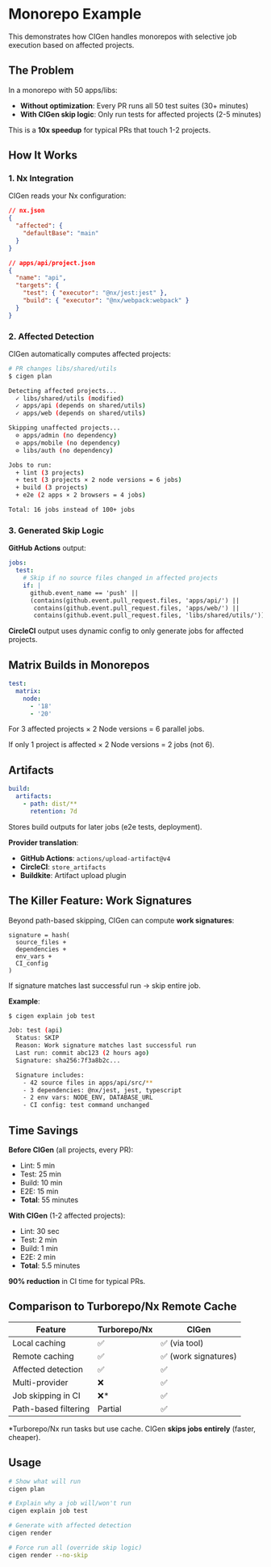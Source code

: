 # Monorepo Example

This demonstrates how CIGen handles monorepos with selective job execution based on affected projects.

## The Problem

In a monorepo with 50 apps/libs:

- **Without optimization**: Every PR runs all 50 test suites (30+ minutes)
- **With CIGen skip logic**: Only run tests for affected projects (2-5 minutes)

This is a **10x speedup** for typical PRs that touch 1-2 projects.

## How It Works

### 1. Nx Integration

CIGen reads your Nx configuration:

```json
// nx.json
{
  "affected": {
    "defaultBase": "main"
  }
}
```

```json
// apps/api/project.json
{
  "name": "api",
  "targets": {
    "test": { "executor": "@nx/jest:jest" },
    "build": { "executor": "@nx/webpack:webpack" }
  }
}
```

### 2. Affected Detection

CIGen automatically computes affected projects:

```bash
# PR changes libs/shared/utils
$ cigen plan

Detecting affected projects...
  ✓ libs/shared/utils (modified)
  ✓ apps/api (depends on shared/utils)
  ✓ apps/web (depends on shared/utils)

Skipping unaffected projects...
  ⊘ apps/admin (no dependency)
  ⊘ apps/mobile (no dependency)
  ⊘ libs/auth (no dependency)

Jobs to run:
  + lint (3 projects)
  + test (3 projects × 2 node versions = 6 jobs)
  + build (3 projects)
  + e2e (2 apps × 2 browsers = 4 jobs)

Total: 16 jobs instead of 100+ jobs
```

### 3. Generated Skip Logic

**GitHub Actions** output:

```yaml
jobs:
  test:
    # Skip if no source files changed in affected projects
    if: |
      github.event_name == 'push' ||
      (contains(github.event.pull_request.files, 'apps/api/') ||
       contains(github.event.pull_request.files, 'apps/web/') ||
       contains(github.event.pull_request.files, 'libs/shared/utils/'))
```

**CircleCI** output uses dynamic config to only generate jobs for affected projects.

## Matrix Builds in Monorepos

```yaml
test:
  matrix:
    node:
      - '18'
      - '20'
```

For 3 affected projects × 2 Node versions = 6 parallel jobs.

If only 1 project is affected × 2 Node versions = 2 jobs (not 6).

## Artifacts

```yaml
build:
  artifacts:
    - path: dist/**
      retention: 7d
```

Stores build outputs for later jobs (e2e tests, deployment).

**Provider translation**:

- **GitHub Actions**: `actions/upload-artifact@v4`
- **CircleCI**: `store_artifacts`
- **Buildkite**: Artifact upload plugin

## The Killer Feature: Work Signatures

Beyond path-based skipping, CIGen can compute **work signatures**:

```
signature = hash(
  source_files +
  dependencies +
  env_vars +
  CI_config
)
```

If signature matches last successful run → skip entire job.

**Example**:

```bash
$ cigen explain job test

Job: test (api)
  Status: SKIP
  Reason: Work signature matches last successful run
  Last run: commit abc123 (2 hours ago)
  Signature: sha256:7f3a8b2c...

  Signature includes:
    - 42 source files in apps/api/src/**
    - 3 dependencies: @nx/jest, jest, typescript
    - 2 env vars: NODE_ENV, DATABASE_URL
    - CI config: test command unchanged
```

## Time Savings

**Before CIGen** (all projects, every PR):

- Lint: 5 min
- Test: 25 min
- Build: 10 min
- E2E: 15 min
- **Total**: 55 minutes

**With CIGen** (1-2 affected projects):

- Lint: 30 sec
- Test: 2 min
- Build: 1 min
- E2E: 2 min
- **Total**: 5.5 minutes

**90% reduction** in CI time for typical PRs.

## Comparison to Turborepo/Nx Remote Cache

| Feature              | Turborepo/Nx | CIGen                |
| -------------------- | ------------ | -------------------- |
| Local caching        | ✅           | ✅ (via tool)        |
| Remote caching       | ✅           | ✅ (work signatures) |
| Affected detection   | ✅           | ✅                   |
| Multi-provider       | ❌           | ✅                   |
| Job skipping in CI   | ❌\*         | ✅                   |
| Path-based filtering | Partial      | ✅                   |

\*Turborepo/Nx run tasks but use cache. CIGen **skips jobs entirely** (faster, cheaper).

## Usage

```bash
# Show what will run
cigen plan

# Explain why a job will/won't run
cigen explain job test

# Generate with affected detection
cigen render

# Force run all (override skip logic)
cigen render --no-skip
```
